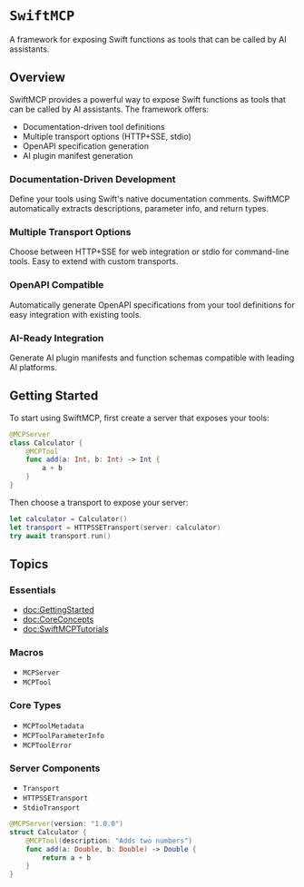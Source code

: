 # ``SwiftMCP``

A framework for exposing Swift functions as tools that can be called by AI assistants.

## Overview

SwiftMCP provides a powerful way to expose Swift functions as tools that can be called by AI assistants. The framework offers:

- Documentation-driven tool definitions
- Multiple transport options (HTTP+SSE, stdio)
- OpenAPI specification generation
- AI plugin manifest generation

### Documentation-Driven Development

Define your tools using Swift's native documentation comments. SwiftMCP automatically extracts descriptions, parameter info, and return types.

### Multiple Transport Options

Choose between HTTP+SSE for web integration or stdio for command-line tools. Easy to extend with custom transports.

### OpenAPI Compatible

Automatically generate OpenAPI specifications from your tool definitions for easy integration with existing tools.

### AI-Ready Integration

Generate AI plugin manifests and function schemas compatible with leading AI platforms.

## Getting Started

To start using SwiftMCP, first create a server that exposes your tools:

```swift
@MCPServer
class Calculator {
    @MCPTool
    func add(a: Int, b: Int) -> Int {
        a + b
    }
}
```

Then choose a transport to expose your server:

```swift
let calculator = Calculator()
let transport = HTTPSSETransport(server: calculator)
try await transport.run()
```

## Topics

### Essentials

- <doc:GettingStarted>
- <doc:CoreConcepts>
- <doc:SwiftMCPTutorials>

### Macros

- ``MCPServer``
- ``MCPTool``

### Core Types

- ``MCPToolMetadata``
- ``MCPToolParameterInfo``
- ``MCPToolError``

### Server Components

- ``Transport``
- ``HTTPSSETransport``
- ``StdioTransport``

```swift
@MCPServer(version: "1.0.0")
struct Calculator {
    @MCPTool(description: "Adds two numbers")
    func add(a: Double, b: Double) -> Double {
        return a + b
    }
}
``` 
